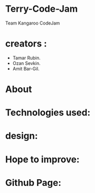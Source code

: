 # Terry-Code-Jam

Team Kangaroo CodeJam

# creators :

- Tamar Rubin.
- Ozan Sevkin.
- Amit Bar-Gil.

# About

# Technologies used:

# design:

# Hope to improve:

# Github Page:
